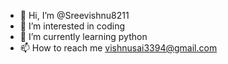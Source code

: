 - 👋 Hi, I’m @Sreevishnu8211
- 👀 I’m interested in coding
- 🌱 I’m currently learning python
- 📫 How to reach me vishnusai3394@gmail.com
<!---
Sreevishnu8211/Sreevishnu8211 is a ✨ special ✨ repository because its `README.md` (this file) appears on your GitHub profile.
You can click the Preview link to take a look at your changes.
--->
